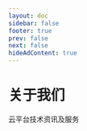 ```yaml
---
layout: doc
sidebar: false
footer: true
prev: false
next: false 
hideAdContent: true
---
```



# 关于我们

云平台技术资讯及服务





















